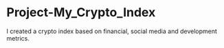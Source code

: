 # Project-My_Crypto_Index
I created a crypto index based on financial, social media and development metrics.
